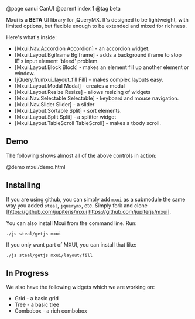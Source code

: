 @page canui CanUI
@parent index 1
@tag beta

Mxui is a __BETA__ UI library for 
jQueryMX.  It's designed to be lightweight, 
with limited options, but flexible enough
to be extended and mixed for richness.  

Here's what's inside:

  - [Mxui.Nav.Accordion Accordion] - an accordion widget.
  - [Mxui.Layout.Bgiframe Bgiframe] - adds a background iframe to stop IE's input element 'bleed' problem.
  - [Mxui.Layout.Block Block] - makes an element fill up another element or window.
  - [jQuery.fn.mxui\_layout\_fill Fill] - makes complex layouts easy.
  - [Mxui.Layout.Modal Modal] - creates a modal
  - [Mxui.Layout.Resize Resize] - allows resizing of widgets
  - [Mxui.Nav.Selectable Selectable] - keyboard and mouse navigation.
  - [Mxui.Nav.Slider Slider] - a slider
  - [Mxui.Layout.Sortable Split] - sort elements.
  - [Mxui.Layout.Split Split] - a splitter widget
  - [Mxui.Layout.TableScroll TableScroll] - makes a tbody scroll.

## Demo

The following shows almost all of the above controls in action:
   
@demo mxui/demo.html

## Installing

If you are using github, you can simply add `mxui` as a submodule
the same way you added `steal`, `jquerymx`, etc.  Simply
fork and clone 
[https://github.com/jupiterjs/mxui https://github.com/jupiterjs/mxui].

You can also install Mxui from the command line.  Run:

    ./js steal/getjs mxui
    
If you only want part of MXUI, you can install that like:

    ./js steal/getjs mxui/layout/fill
    


## In Progress

We also have the following widgets which we are working on:

  - Grid - a basic grid
  - Tree - a basic tree
  - Combobox - a rich combobox 


